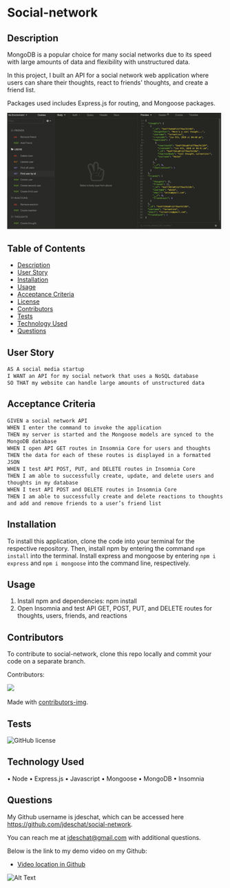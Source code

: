 # Social-network

## Description
MongoDB is a popular choice for many social networks due to its speed with large amounts of data and flexibility with unstructured data.

In this project, I built an API for a social network web application where users can share their thoughts, react to friends' thoughts, and create a friend list.

Packages used includes Express.js for routing, and Mongoose packages.

![alt text](https://github.com/jdeschat/social-network/blob/main/assets/img/social-network.png)

## Table of Contents
- [Description](#description)
- [User Story](#user-story)
- [Installation](#installation)
- [Usage](#usage)
- [Acceptance Criteria](#acceptance-criteria)
- [License](#license)
- [Contributors](#contributors)
- [Tests](#tests)
- [Technology Used](#technology-used)
- [Questions](#questions)

## User Story
```
AS A social media startup
I WANT an API for my social network that uses a NoSQL database
SO THAT my website can handle large amounts of unstructured data
```

## Acceptance Criteria
```
GIVEN a social network API
WHEN I enter the command to invoke the application
THEN my server is started and the Mongoose models are synced to the MongoDB database
WHEN I open API GET routes in Insomnia Core for users and thoughts
THEN the data for each of these routes is displayed in a formatted JSON
WHEN I test API POST, PUT, and DELETE routes in Insomnia Core
THEN I am able to successfully create, update, and delete users and thoughts in my database
WHEN I test API POST and DELETE routes in Insomnia Core
THEN I am able to successfully create and delete reactions to thoughts and add and remove friends to a user’s friend list
```

## Installation

To install this application, clone the code into your terminal for the respective repository. Then, install npm by entering the command ```npm install```  into the terminal. Install express and mongoose by entering ```npm i express``` and ```npm i mongoose``` into the command line, respectively.

## Usage
1. Install npm and dependencies: npm install
2. Open Insomnia and test API GET, POST, PUT, and DELETE routes for thoughts, users, friends, and reactions

## Contributors
To contribute to social-network, clone this repo locally and commit your code on a separate branch.
  
Contributors:

<a href="https://github.com/jdeschat/social-network/graphs/contributors">
  <img src="https://contrib.rocks/image?repo=jdeschat/social-network" />
</a>

Made with [contributors-img](https://contrib.rocks).

## Tests
![GitHub license](https://img.shields.io/badge/test-100%25-success)

## Technology Used
•	Node
•	Express.js
•	Javascript
•	Mongoose
•	MongoDB
•	Insomnia

## Questions
My Github username is jdeschat, which can be accessed here https://github.com/jdeschat/social-network.

You can reach me at jdeschat@gmail.com with additional questions.

Below is the link to my demo video on my Github:
- [Video location in Github](https://github.com/jdeschat/social-network/tree/main/assets/video)

![Alt Text](https://github.com/jdeschat/social-network/blob/main/assets/video/social-network.gif)

